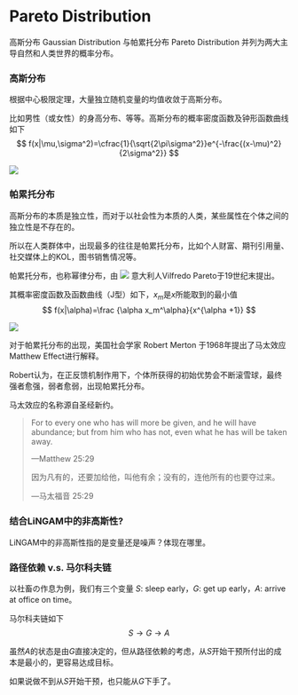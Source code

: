 # Pareto Distribution

高斯分布 Gaussian Distribution 与帕累托分布 Pareto Distribution 并列为两大主导自然和人类世界的概率分布。



### 高斯分布

根据中心极限定理，大量独立随机变量的均值收敛于高斯分布。

比如男性（或女性）的身高分布、等等。高斯分布的概率密度函数及钟形函数曲线如下
$$
f(x|\mu,\sigma^2)=\cfrac{1}{\sqrt{2\pi\sigma^2}}e^{-\frac{(x-\mu)^2}{2\sigma^2}}
$$

![](https://upload.wikimedia.org/wikipedia/commons/thumb/7/74/Normal_Distribution_PDF.svg/525px-Normal_Distribution_PDF.svg.png)



### 帕累托分布

高斯分布的本质是独立性，而对于以社会性为本质的人类，某些属性在个体之间的独立性是不存在的。

所以在人类群体中，出现最多的往往是帕累托分布，比如个人财富、期刊引用量、社交媒体上的KOL，图书销售情况等。

帕累托分布，也称幂律分布，由 ![](https://upload.wikimedia.org/wikipedia/commons/thumb/0/03/Flag_of_Italy.svg/38px-Flag_of_Italy.svg.png) 意大利人Vilfredo Pareto于19世纪末提出。

其概率密度函数及函数曲线（J型）如下，$x_m$是$x$所能取到的最小值
$$
f(x|\alpha)=\frac {\alpha x_m^\alpha}{x^{\alpha +1}}
$$

![](https://upload.wikimedia.org/wikipedia/commons/thumb/1/11/Probability_density_function_of_Pareto_distribution.svg/488px-Probability_density_function_of_Pareto_distribution.svg.png)



对于帕累托分布的出现，美国社会学家 Robert Merton 于1968年提出了马太效应 Matthew Effect进行解释。

Robert认为，在正反馈机制作用下，个体所获得的初始优势会不断滚雪球，最终强者愈强，弱者愈弱，出现帕累托分布。

马太效应的名称源自圣经新约。

> For to every one who has will more be given, and he will have abundance; but from him who has not, even what he has will be taken away.
>
> —Matthew 25:29
>
> 因为凡有的，还要加给他，叫他有余；没有的，连他所有的也要夺过来。
>
> —马太福音 25:29



### 结合LiNGAM中的非高斯性?

LiNGAM中的非高斯性指的是变量还是噪声？体现在哪里。



### 路径依赖 v.s. 马尔科夫链

以社畜の作息为例，我们有三个变量 $S$: sleep early，$G$: get up early，$A$: arrive at office on time。

马尔科夫链如下
$$
S\rightarrow G\rightarrow A
$$

虽然$A$的状态是由$G$直接决定的，但从路径依赖的考虑，从$S$开始干预所付出的成本是最小的，更容易达成目标。

如果说做不到从$S$开始干预，也只能从$G$下手了。